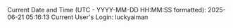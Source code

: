 Current Date and Time (UTC - YYYY-MM-DD HH:MM:SS formatted): 2025-06-21 05:16:13
Current User's Login: luckyaiman
